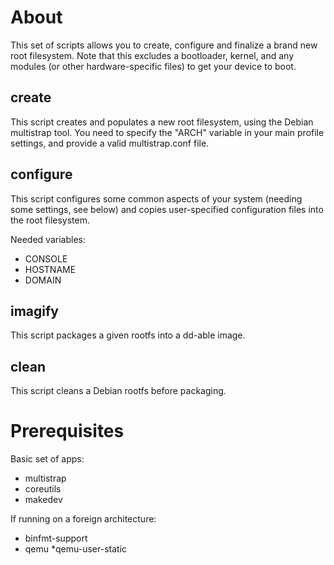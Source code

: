 About
=====

This set of scripts allows you to create, configure and finalize a brand new
root filesystem. Note that this excludes a bootloader, kernel, and any modules
(or other hardware-specific files) to get your device to boot.


create
------

This script creates and populates a new root filesystem, using the Debian
multistrap tool. You need to specify the "ARCH" variable in your main profile
settings, and provide a valid multistrap.conf file.


configure
---------

This script configures some common aspects of your system (needing some
settings, see below) and copies user-specified configuration files into the
root filesystem.

Needed variables:
* CONSOLE
* HOSTNAME
* DOMAIN


imagify
-------

This script packages a given rootfs into a dd-able image.


clean
-----

This script cleans a Debian rootfs before packaging.


Prerequisites
=============

Basic set of apps:
* multistrap
* coreutils
* makedev

If running on a foreign architecture:
* binfmt-support
* qemu
*qemu-user-static
